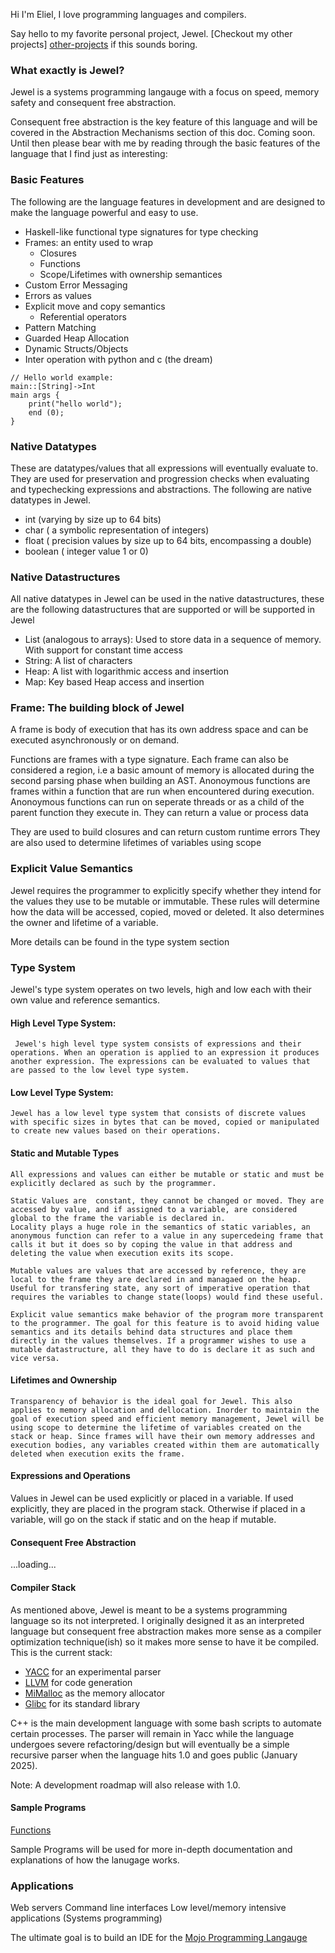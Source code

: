Hi I'm Eliel, I love programming languages and compilers.

Say hello to my favorite personal project, Jewel. [Checkout my other projects] [other-projects](projects.md) if this sounds boring.

### What exactly is Jewel?
Jewel is a systems programming langauge with a focus on speed, memory safety and consequent free abstraction.

Consequent free abstraction is the key feature of this language and will be covered in the Abstraction Mechanisms section of this doc. Coming soon.
Until then please bear with me by reading through the basic features of the language that I find just as interesting:

### Basic Features

The following are the language features in development and are designed to make the language powerful and easy to use.
- Haskell-like functional type signatures for type checking
-  Frames: an entity used to wrap 
    -  Closures
    -  Functions
    -  Scope/Lifetimes with ownership semantices 
- Custom Error Messaging
- Errors as values
- Explicit move and copy semantics
    - Referential operators
- Pattern Matching
- Guarded Heap Allocation
- Dynamic Structs/Objects
- Inter operation with python and c (the dream)

```
// Hello world example:
main::[String]->Int
main args {
    print("hello world");
    end (0);
}

```

### Native Datatypes
These are datatypes/values that all expressions will eventually evaluate to. 
They are used for preservation and progression checks when evaluating and typechecking expressions and abstractions.
The following are native datatypes in Jewel.
- int (varying by size up to 64 bits)
- char ( a symbolic representation of integers)
- float ( precision values by size up to 64 bits, encompassing a double)
- boolean ( integer value 1 or 0) 


### Native Datastructures
All native datatypes in Jewel can be used in the native datastructures, these are the following datastructures that are supported or will be supported in Jewel
- List (analogous to arrays): Used to store data in a sequence of memory. With support for constant time access
- String: A list of characters
- Heap: A list with logarithmic access and insertion
- Map: Key based Heap access and insertion

### Frame: The building block of Jewel 
A frame is body of execution that has its own address space and can be executed asynchronously or on demand.

Functions are frames with a type signature. Each frame can also be considered a region, i.e a basic amount of memory is allocated during the second parsing phase when building an AST.
Anonoymous functions are frames within a function that are run when encountered during execution. Anonoymous functions can run on seperate threads or as a child of the parent function they execute in. They can return a value or process data

They are used to build closures and can return custom runtime errors
They are also used to determine lifetimes of variables using scope

### Explicit Value Semantics
Jewel requires the programmer to explicitly specify whether they intend for the values they use to be mutable or immutable. These rules will determine how the data will be accessed, copied, moved or deleted. It also determines the owner and lifetime of a variable.

More details can be found in the type system section 

### Type System

Jewel's type system operates on two levels, high and low each with their own value and reference semantics. 


#### High Level Type System:
     Jewel's high level type system consists of expressions and their operations. When an operation is applied to an expression it produces another expression. The expressions can be evaluated to values that are passed to the low level type system.
     
#### Low Level Type System:
    Jewel has a low level type system that consists of discrete values with specific sizes in bytes that can be moved, copied or manipulated to create new values based on their operations.
    
#### Static and Mutable Types
    All expressions and values can either be mutable or static and must be explicitly declared as such by the programmer.
    
    Static Values are  constant, they cannot be changed or moved. They are accessed by value, and if assigned to a variable, are considered global to the frame the variable is declared in. 
    Locality plays a huge role in the semantics of static variables, an anonymous function can refer to a value in any supercedeing frame that calls it but it does so by coping the value in that address and deleting the value when execution exits its scope.
    
    Mutable values are values that are accessed by reference, they are local to the frame they are declared in and managaed on the heap. Useful for transfering state, any sort of imperative operation that requires the variables to change state(loops) would find these useful. 
    
    Explicit value semantics make behavior of the program more transparent to the programmer. The goal for this feature is to avoid hiding value semantics and its details behind data structures and place them directly in the values themselves. If a programmer wishes to use a mutable datastructure, all they have to do is declare it as such and vice versa. 

#### Lifetimes and Ownership
    Transparency of behavior is the ideal goal for Jewel. This also applies to memory allocation and dellocation. Inorder to maintain the goal of execution speed and efficient memory management, Jewel will be using scope to determine the lifetime of variables created on the stack or heap. Since frames will have their own memory addresses and execution bodies, any variables created within them are automatically deleted when execution exits the frame.  
    
#### Expressions and Operations

Values in Jewel can be used explicitly or placed in a variable.
If used explicitly, they are placed in the program stack. Otherwise if placed in a variable, will go on the stack if static and on the heap if mutable. 

#### Consequent Free Abstraction
...loading...

#### Compiler Stack

As mentioned above, Jewel is meant to be a systems programming language so its not interpreted. I originally designed it as an interpreted language but consequent free abstraction makes more sense as a compiler optimization technique(ish) so it makes more sense to have it be compiled.
This is the current stack:
- [YACC](https://pubs.opengroup.org/onlinepubs/7908799/xcu/yacc.html) for an experimental parser
- [LLVM](https://llvm.org/docs/index.html) for code generation
- [MiMalloc](https://microsoft.github.io/mimalloc) as the memory allocator
- [Glibc](https://www.gnu.org/software/libc/) for its standard library

C++ is the main development language with some bash scripts to automate certain processes.
The parser will remain in Yacc while the language undergoes severe refactoring/design but will eventually be a simple recursive parser when the language hits 1.0 and goes public (January 2025).

Note: A development roadmap will also release with 1.0.



#### Sample Programs
[Functions](functions.md)

Sample Programs will be used for more in-depth documentation and explanations of how the lanugage works.

### Applications

Web servers
Command line interfaces
Low level/memory intensive applications (Systems programming)

The ultimate goal is to build an IDE for the [Mojo Programming Langauge](https://www.modular.com/mojo)









